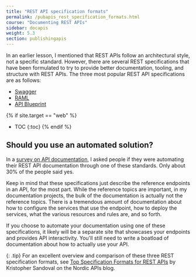 ```yaml
---
title: "REST API specification formats"
permalink: /pubapis_rest_specification_formats.html
course: "Documenting REST APIs"
sidebar: docapis
weight: 5.3
section: publishingapis
---
```


In an earlier lesson, I mentioned that REST APIs follow an architectural style, not a specific standard. However, there are several REST specifications that have been formulated to try to provide better documentation, tooling, and structure with REST APIs. The three most popular REST API specifications are as follows:

* [Swagger](http://swagger.io/)
* [RAML](http://raml.org/)
* [API Blueprint](https://apiblueprint.org/)

{% if site.target == "web" %}
* TOC
{:toc}
{% endif %}

## Should you use an automated solution?

In a [survey on API documentation](http://idratherbewriting.com/2015/01/06/api-doc-survey-automating-rest-api-documentation/), I asked people if they were automating their REST API documentation through one of these standards. Only about 30% of the people said yes.

Keep in mind that these specifications just describe the reference endpoints in an API, for the most part. While the reference topics are important, in my documentation projects, the bulk of the documentation is actually not the reference topics. There is a tremendous amount of documentation about how to configure the services that use the endpoint, how to deploy the services, what the various resources and rules are, and so forth.

If you choose to automate your documentation using one of these specifications, it likely will be a separate site that showcases your endpoints and provides API interactivity. You'll still need to write a boatload of documentation about how to actually use your API.

{: .tip}
For an excellent overview and comparison of these three REST specification formats, see [Top Specification Formats for REST APIs](http://nordicapis.com/top-specification-formats-for-rest-apis/) by Kristopher Sandoval on the Nordic APIs blog.
